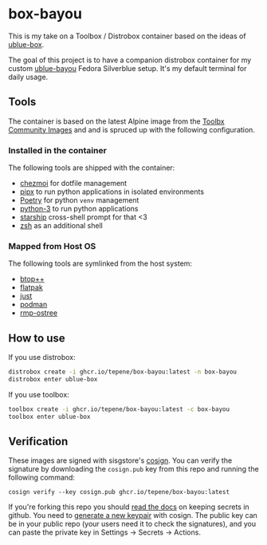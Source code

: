 # box-bayou

This is my take on a Toolbox / Distrobox container based on the ideas of [ublue-box](https://github.com/tepene/ublue-box).

The goal of this project is to have a companion distrobox container for
my custom [ublue-bayou](https://github.com/tepene/ublue-bayou) Fedora Silverblue
setup. It's my default terminal for daily usage.

## Tools

The container is based on the latest Alpine image from the [Toolbx Community Images](https://github.com/toolbx-images/images)
and and is spruced up with the following configuration.

### Installed in the container

The following tools are shipped with the container:

- [chezmoi](https://www.chezmoi.io/) for dotfile management
- [pipx](https://pypa.github.io/pipx/) to run python applications in isolated environments
- [Poetry](https://python-poetry.org/) for python `venv` management
- [python-3](https://www.python.org/) to run python applications
- [starship](https://starship.rs/) cross-shell prompt for that <3
- [zsh](https://www.zsh.org/) as an additional shell

### Mapped from Host OS

The following tools are symlinked from the host system:

- [btop++](https://github.com/aristocratos/btop)
- [flatpak](https://www.flatpak.org/)
- [just](https://github.com/casey/just)
- [podman](https://podman.io/)
- [rmp-ostree](https://rpm-ostree.readthedocs.io/en/stable/)

## How to use

If you use distrobox:

```sh
distrobox create -i ghcr.io/tepene/box-bayou:latest -n box-bayou
distrobox enter ublue-box
```

If you use toolbox:

```sh
toolbox create -i ghcr.io/tepene/box-bayou:latest -c box-bayou
toolbox enter ublue-box
```

## Verification

These images are signed with sisgstore's [cosign](https://docs.sigstore.dev/cosign/overview/).
You can verify the signature by downloading the `cosign.pub` key from this repo
and running the following command:

`cosign verify --key cosign.pub ghcr.io/tepene/box-bayou:latest`

If you're forking this repo you should [read the docs](https://docs.github.com/en/actions/security-guides/encrypted-secrets)
on keeping secrets in github. You need to [generate a new keypair](https://docs.sigstore.dev/cosign/overview/)
with cosign. The public key can be in your public repo (your users need it to check
the signatures), and you can paste the private key in Settings -> Secrets -> Actions.
